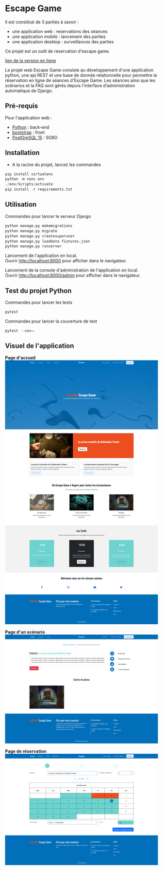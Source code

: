 # Escape Game

Il est constitué de 3 parties à savoir : 
- une application web : reservations des séances
- une application mobile : lancement des parties
- une application desktop : surveillances des parties

Ce projet est un outil de reservation d'escape game. 

[lien de la version en ligne](https://cedricauc.alwaysdata.net/) 


Le projet web Escape Game consiste au développement d'une application python, 
une api REST et une base de donnée relationnelle pour permettre la réservation en ligne de séances d'Escape Game.
Les séances ainsi que les scénarios et la FAQ sont gérés depuis l'interface d’administration automatique de Django.

## Pré-requis

Pour l'application web : 
- [Python](https://www.python.org/downloads/) : back-end
- [bootstrap](https://getbootstrap.com/docs/5.2/getting-started/download/) : front
- [PostGreSQL 15](https://www.postgresql.org/download/) : SGBD


## Installation

- A la racine du projet, lancez les commandes 
```python
pip install virtualenv
python -m venv env
./env/Scripts/activate
pip install -r requirements.txt
```

## Utilisation

Commandes pour lancer le serveur Django
```python
python manage.py makemigrations 
python manage.py migrate
python manage.py createsuperuser
python manage.py loaddata fixtures.json
python manage.py runserver
```

Lancement de l'application en local.\
Ouvrir [http://localhost:8000](http://localhost:8000) pour afficher dans le navigateur.

Lancement de la console d'administration de l'application en local.\
Ouvrir [http://localhost:8000/admin](http://localhost:8000/admin) pour afficher dans le navigateur.

## Test du projet Python

Commandes pour lancer les tests
```python
pytest
```

Commandes pour lancer la couverture de test
```python
pytest --cov=.
```

## Visuel de l'application

**Page d'accueil**
![Page d'accueil](./img/home.png)

**Page d'un scénario**
![Page d'un scénario](./img/scenario.png)

**Page de réservation**
![Page de réservation](./img/booking.png)
